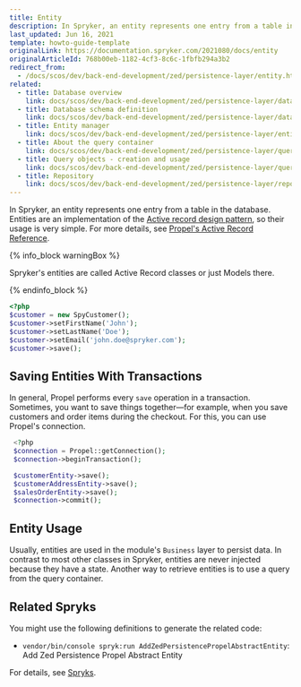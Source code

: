 ```yaml
---
title: Entity
description: In Spryker, an entity represents one entry from a table in the database. Entities are an implementation of the Active record design pattern, so their usage is very simple.
last_updated: Jun 16, 2021
template: howto-guide-template
originalLink: https://documentation.spryker.com/2021080/docs/entity
originalArticleId: 768b00eb-1182-4cf3-8c6c-1fbfb294a3b2
redirect_from:
  - /docs/scos/dev/back-end-development/zed/persistence-layer/entity.html
related:
  - title: Database overview
    link: docs/scos/dev/back-end-development/zed/persistence-layer/database-overview.html
  - title: Database schema definition
    link: docs/scos/dev/back-end-development/zed/persistence-layer/database-schema-definition.html
  - title: Entity manager
    link: docs/scos/dev/back-end-development/zed/persistence-layer/entity-manager.html
  - title: About the query container
    link: docs/scos/dev/back-end-development/zed/persistence-layer/query-container/query-container.html
  - title: Query objects - creation and usage
    link: docs/scos/dev/back-end-development/zed/persistence-layer/query-objects-creation-and-usage.html
  - title: Repository
    link: docs/scos/dev/back-end-development/zed/persistence-layer/repository.html
---
```


In Spryker, an entity represents one entry from a table in the database. Entities are an implementation of the [Active record design pattern](https://en.wikipedia.org/wiki/Active_record_pattern), so their usage is very simple. For more details, see [Propel's Active Record Reference](http://propelorm.org/documentation/reference/active-record.html).

{% info_block warningBox %}

Spryker's entities are called Active Record classes or just Models there.

{% endinfo_block %}

```php
<?php
$customer = new SpyCustomer();
$customer->setFirstName('John');
$customer->setLastName('Doe');
$customer->setEmail('john.doe@spryker.com');
$customer->save();
```

## Saving Entities With Transactions

In general, Propel performs every `save` operation in a transaction. Sometimes, you want to save things together—for example, when you save customers and order items during the checkout. For this, you can use Propel's connection.

```php
 <?php
 $connection = Propel::getConnection();
 $connection->beginTransaction();

 $customerEntity->save();
 $customerAddressEntity->save();
 $salesOrderEntity->save();
 $connection->commit();
```

## Entity Usage

Usually, entities are used in the module's `Business` layer to persist data. In contrast to most other classes in Spryker, entities are never injected because they have a state. Another way to retrieve entities is to use a query from the query container.

## Related Spryks

You might use the following definitions to generate the related code:

* `vendor/bin/console spryk:run AddZedPersistencePropelAbstractEntity`: Add Zed Persistence Propel Abstract Entity

For details, see [Spryks](/docs/dg/dev/sdks/sdk/spryks/spryks.html).
